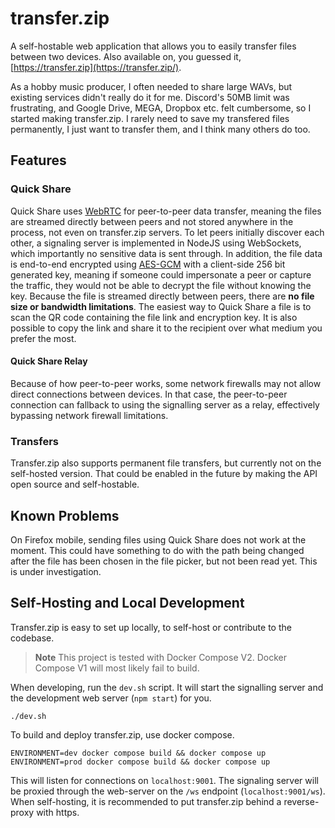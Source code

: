 # transfer.zip
A self-hostable web application that allows you to easily transfer files between two devices. Also available on, you guessed it, [https://transfer.zip](https://transfer.zip/).

As a hobby music producer, I often needed to share large WAVs, but existing services didn't really do it for me. Discord's 50MB limit was frustrating, and Google Drive, MEGA, Dropbox etc. felt cumbersome, so I started making transfer.zip. I rarely need to save my transfered files permanently, I just want to transfer them, and I think many others do too.

## Features

### Quick Share

Quick Share uses [WebRTC](http://www.webrtc.org/) for peer-to-peer data transfer, meaning the files are streamed directly between peers and not stored anywhere in the process, not even on transfer.zip servers. To let peers initially discover each other, a signaling server is implemented in NodeJS using WebSockets, which importantly no sensitive data is sent through. In addition, the file data is end-to-end encrypted using [AES-GCM](https://en.wikipedia.org/wiki/Galois/Counter_Mode) with a client-side 256 bit generated key, meaning if someone could impersonate a peer or capture the traffic, they would not be able to decrypt the file without knowing the key. Because the file is streamed directly between peers, there are **no file size or bandwidth limitations**. The easiest way to Quick Share a file is to scan the QR code containing the file link and encryption key. It is also possible to copy the link and share it to the recipient over what medium you prefer the most. 

#### Quick Share Relay

Because of how peer-to-peer works, some network firewalls may not allow direct connections between devices. In that case, the peer-to-peer connection can fallback to using the signalling server as a relay, effectively bypassing network firewall limitations. 

### Transfers

Transfer.zip also supports permanent file transfers, but currently not on the self-hosted version. That could be enabled in the future by making the API open source and self-hostable.

## Known Problems

On Firefox mobile, sending files using Quick Share does not work at the moment. This could have something to do with the path being changed after the file has been chosen in the file picker, but not been read yet. This is under investigation.

## Self-Hosting and Local Development

Transfer.zip is easy to set up locally, to self-host or contribute to the codebase.

> **Note**
> This project is tested with Docker Compose V2. Docker Compose V1 will most likely fail to build.

When developing, run the `dev.sh` script. It will start the signalling server and the development web server (`npm start`) for you.
```
./dev.sh
```

To build and deploy transfer.zip, use docker compose.
```
ENVIRONMENT=dev docker compose build && docker compose up
ENVIRONMENT=prod docker compose build && docker compose up
```
This will listen for connections on `localhost:9001`. The signaling server will be proxied through the web-server on the `/ws` endpoint (`localhost:9001/ws`). When self-hosting, it is recommended to put transfer.zip behind a reverse-proxy with https.
